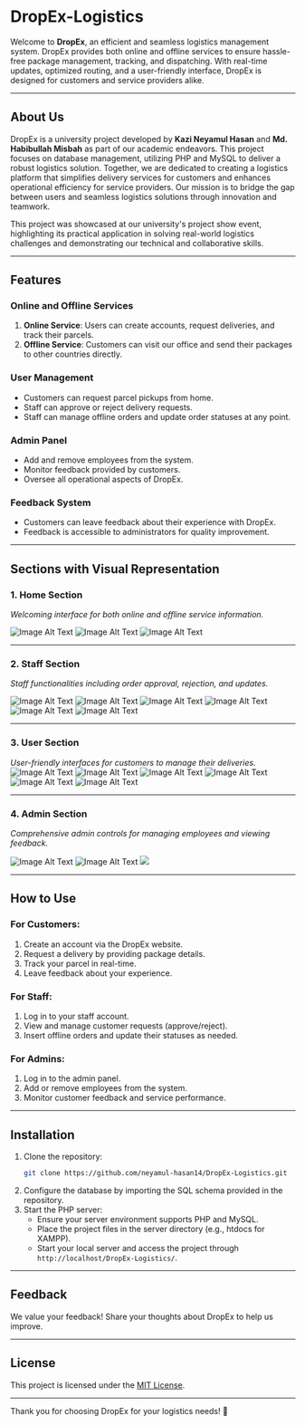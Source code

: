 # DropEx-Logistics

Welcome to **DropEx**, an efficient and seamless logistics management system. DropEx provides both online and offline services to ensure hassle-free package management, tracking, and dispatching. With real-time updates, optimized routing, and a user-friendly interface, DropEx is designed for customers and service providers alike.

---

## About Us

DropEx is a university project developed by **Kazi Neyamul Hasan** and **Md. Habibullah Misbah** as part of our academic endeavors. This project focuses on database management, utilizing PHP and MySQL to deliver a robust logistics solution. Together, we are dedicated to creating a logistics platform that simplifies delivery services for customers and enhances operational efficiency for service providers. Our mission is to bridge the gap between users and seamless logistics solutions through innovation and teamwork.

This project was showcased at our university's project show event, highlighting its practical application in solving real-world logistics challenges and demonstrating our technical and collaborative skills.

---

## Features

### **Online and Offline Services**
1. **Online Service**: Users can create accounts, request deliveries, and track their parcels.
2. **Offline Service**: Customers can visit our office and send their packages to other countries directly.

### **User Management**
- Customers can request parcel pickups from home.
- Staff can approve or reject delivery requests.
- Staff can manage offline orders and update order statuses at any point.

### **Admin Panel**
- Add and remove employees from the system.
- Monitor feedback provided by customers.
- Oversee all operational aspects of DropEx.

### **Feedback System**
- Customers can leave feedback about their experience with DropEx.
- Feedback is accessible to administrators for quality improvement.

---

## Sections with Visual Representation

### **1. Home Section**
*Welcoming interface for both online and offline service information.*

![Image Alt Text](https://github.com/neyamul-hasan14/DropEx-Logistics/blob/main/Sample%20Screen%20Short%20/Home%20page/Home.png?raw=true)
![Image Alt Text](https://github.com/neyamul-hasan14/DropEx-Logistics/blob/main/Sample%20Screen%20Short%20/Home%20page/Home1.png?raw=true)
![Image Alt Text](https://github.com/neyamul-hasan14/DropEx-Logistics/blob/main/Sample%20Screen%20Short%20/Home%20page/Home2.png?raw=true)

---

### **2. Staff Section**
*Staff functionalities including order approval, rejection, and updates.*

![Image Alt Text](https://github.com/neyamul-hasan14/DropEx-Logistics/blob/main/Sample%20Screen%20Short%20/Staff/staff.png?raw=true)
![Image Alt Text](https://github.com/neyamul-hasan14/DropEx-Logistics/blob/main/Sample%20Screen%20Short%20/Staff/staff2.png?raw=true)
![Image Alt Text](https://github.com/neyamul-hasan14/DropEx-Logistics/blob/main/Sample%20Screen%20Short%20/Staff/staff3.png?raw=true)
![Image Alt Text](https://github.com/neyamul-hasan14/DropEx-Logistics/blob/main/Sample%20Screen%20Short%20/Staff/staff4.png?raw=true)
![Image Alt Text](https://github.com/neyamul-hasan14/DropEx-Logistics/blob/main/Sample%20Screen%20Short%20/Staff/staff5.png?raw=true)
![Image Alt Text](https://github.com/neyamul-hasan14/DropEx-Logistics/blob/main/Sample%20Screen%20Short%20/Staff/staff6.png?raw=true)

---

### **3. User Section**
*User-friendly interfaces for customers to manage their deliveries.*
![Image Alt Text](https://github.com/neyamul-hasan14/DropEx-Logistics/blob/main/Sample%20Screen%20Short%20/user/usr.png?raw=true)
![Image Alt Text](https://github.com/neyamul-hasan14/DropEx-Logistics/blob/main/Sample%20Screen%20Short%20/user/usr1.png?raw=true)
![Image Alt Text](https://github.com/neyamul-hasan14/DropEx-Logistics/blob/main/Sample%20Screen%20Short%20/user/usr2.png?raw=true)
![Image Alt Text](https://github.com/neyamul-hasan14/DropEx-Logistics/blob/main/Sample%20Screen%20Short%20/user/usr3.png?raw=true)
![Image Alt Text](https://github.com/neyamul-hasan14/DropEx-Logistics/blob/main/Sample%20Screen%20Short%20/user/usr5.png?raw=true)
![Image Alt Text](https://github.com/neyamul-hasan14/DropEx-Logistics/blob/main/Sample%20Screen%20Short%20/user/usr6.png?raw=true)


---

### **4. Admin Section**
*Comprehensive admin controls for managing employees and viewing feedback.*




![Image Alt Text](https://github.com/neyamul-hasan14/DropEx-Logistics/blob/main/Sample%20Screen%20Short%20/Admin/admin.png?raw=true)
![Image Alt Text](https://github.com/neyamul-hasan14/DropEx-Logistics/blob/main/Sample%20Screen%20Short%20/Admin/admin1.png?raw=true)
![](https://github.com/neyamul-hasan14/DropEx-Logistics/blob/main/Sample%20Screen%20Short%20/Admin/admin2.png?raw=true)



---

## How to Use

### **For Customers:**
1. Create an account via the DropEx website.
2. Request a delivery by providing package details.
3. Track your parcel in real-time.
4. Leave feedback about your experience.

### **For Staff:**
1. Log in to your staff account.
2. View and manage customer requests (approve/reject).
3. Insert offline orders and update their statuses as needed.

### **For Admins:**
1. Log in to the admin panel.
2. Add or remove employees from the system.
3. Monitor customer feedback and service performance.

---

## Installation

1. Clone the repository:
   ```bash
   git clone https://github.com/neyamul-hasan14/DropEx-Logistics.git
   ```
2. Configure the database by importing the SQL schema provided in the repository.
3. Start the PHP server:
   - Ensure your server environment supports PHP and MySQL.
   - Place the project files in the server directory (e.g., htdocs for XAMPP).
   - Start your local server and access the project through `http://localhost/DropEx-Logistics/`.

---

## Feedback
We value your feedback! Share your thoughts about DropEx to help us improve.

---

## License
This project is licensed under the [MIT License](LICENSE).

---

Thank you for choosing DropEx for your logistics needs! 🚚
